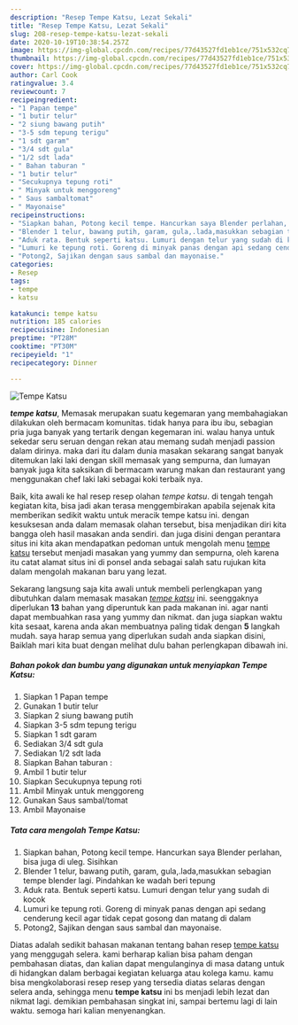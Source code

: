 ```yaml
---
description: "Resep Tempe Katsu, Lezat Sekali"
title: "Resep Tempe Katsu, Lezat Sekali"
slug: 208-resep-tempe-katsu-lezat-sekali
date: 2020-10-19T10:38:54.257Z
image: https://img-global.cpcdn.com/recipes/77d43527fd1eb1ce/751x532cq70/tempe-katsu-foto-resep-utama.jpg
thumbnail: https://img-global.cpcdn.com/recipes/77d43527fd1eb1ce/751x532cq70/tempe-katsu-foto-resep-utama.jpg
cover: https://img-global.cpcdn.com/recipes/77d43527fd1eb1ce/751x532cq70/tempe-katsu-foto-resep-utama.jpg
author: Carl Cook
ratingvalue: 3.4
reviewcount: 7
recipeingredient:
- "1 Papan tempe"
- "1 butir telur"
- "2 siung bawang putih"
- "3-5 sdm tepung terigu"
- "1 sdt garam"
- "3/4 sdt gula"
- "1/2 sdt lada"
- " Bahan taburan "
- "1 butir telur"
- "Secukupnya tepung roti"
- " Minyak untuk menggoreng"
- " Saus sambaltomat"
- " Mayonaise"
recipeinstructions:
- "Siapkan bahan, Potong kecil tempe. Hancurkan saya Blender perlahan, bisa juga di uleg. Sisihkan"
- "Blender 1 telur, bawang putih, garam, gula,.lada,masukkan sebagian tempe blender lagi. Pindahkan ke wadah beri tepung"
- "Aduk rata. Bentuk seperti katsu. Lumuri dengan telur yang sudah di kocok"
- "Lumuri ke tepung roti. Goreng di minyak panas dengan api sedang cenderung kecil agar tidak cepat gosong dan matang di dalam"
- "Potong2, Sajikan dengan saus sambal dan mayonaise."
categories:
- Resep
tags:
- tempe
- katsu

katakunci: tempe katsu 
nutrition: 185 calories
recipecuisine: Indonesian
preptime: "PT28M"
cooktime: "PT30M"
recipeyield: "1"
recipecategory: Dinner

---
```



![Tempe Katsu](https://img-global.cpcdn.com/recipes/77d43527fd1eb1ce/751x532cq70/tempe-katsu-foto-resep-utama.jpg)

<b><i>tempe katsu</i></b>, Memasak merupakan suatu kegemaran yang membahagiakan dilakukan oleh bermacam komunitas. tidak hanya para ibu ibu, sebagian pria juga banyak yang tertarik dengan kegemaran ini. walau hanya untuk sekedar seru seruan dengan rekan atau memang sudah menjadi passion dalam dirinya. maka dari itu dalam dunia masakan sekarang sangat banyak ditemukan laki laki dengan skill memasak yang sempurna, dan lumayan banyak juga kita saksikan di bermacam warung makan dan restaurant yang menggunakan chef laki laki sebagai koki terbaik nya.



Baik, kita awali ke hal resep resep olahan <i>tempe katsu</i>. di tengah tengah kegiatan kita, bisa jadi akan terasa menggembirakan apabila sejenak kita memberikan sedikit waktu untuk meracik tempe katsu ini. dengan kesuksesan anda dalam memasak olahan tersebut, bisa menjadikan diri kita bangga oleh hasil masakan anda sendiri. dan juga disini dengan perantara situs ini kita akan mendapatkan pedoman untuk mengolah menu <u>tempe katsu</u> tersebut menjadi masakan yang yummy dan sempurna, oleh karena itu catat alamat situs ini di ponsel anda sebagai salah satu rujukan kita dalam mengolah makanan baru yang lezat.


Sekarang langsung saja kita awali untuk membeli perlengkapan yang dibutuhkan dalam memasak masakan <u><i>tempe katsu</i></u> ini. seenggaknya diperlukan <b>13</b> bahan yang diperuntuk kan pada makanan ini. agar nanti dapat membuahkan rasa yang yummy dan nikmat. dan juga siapkan waktu kita sesaat, karena anda akan membuatnya paling tidak dengan <b>5</b> langkah mudah. saya harap semua yang diperlukan sudah anda siapkan disini, Baiklah mari kita buat dengan melihat dulu bahan perlengkapan dibawah ini.

<!--inarticleads1-->

##### Bahan pokok dan bumbu yang digunakan untuk menyiapkan Tempe Katsu:

1. Siapkan 1 Papan tempe
1. Gunakan 1 butir telur
1. Siapkan 2 siung bawang putih
1. Siapkan 3-5 sdm tepung terigu
1. Siapkan 1 sdt garam
1. Sediakan 3/4 sdt gula
1. Sediakan 1/2 sdt lada
1. Siapkan  Bahan taburan :
1. Ambil 1 butir telur
1. Siapkan Secukupnya tepung roti
1. Ambil  Minyak untuk menggoreng
1. Gunakan  Saus sambal/tomat
1. Ambil  Mayonaise




<!--inarticleads2-->

##### Tata cara mengolah Tempe Katsu:

1. Siapkan bahan, Potong kecil tempe. Hancurkan saya Blender perlahan, bisa juga di uleg. Sisihkan
1. Blender 1 telur, bawang putih, garam, gula,.lada,masukkan sebagian tempe blender lagi. Pindahkan ke wadah beri tepung
1. Aduk rata. Bentuk seperti katsu. Lumuri dengan telur yang sudah di kocok
1. Lumuri ke tepung roti. Goreng di minyak panas dengan api sedang cenderung kecil agar tidak cepat gosong dan matang di dalam
1. Potong2, Sajikan dengan saus sambal dan mayonaise.




Diatas adalah sedikit bahasan makanan tentang bahan resep <u>tempe katsu</u> yang menggugah selera. kami berharap kalian bisa paham dengan pembahasan diatas, dan kalian dapat mengulanginya di masa datang untuk di hidangkan dalam berbagai kegiatan keluarga atau kolega kamu. kamu bisa mengkolaborasi resep resep yang tersedia diatas selaras dengan selera anda, sehingga menu <b>tempe katsu</b> ini bs menjadi lebih lezat dan nikmat lagi. demikian pembahasan singkat ini, sampai bertemu lagi di lain waktu. semoga hari kalian menyenangkan.
